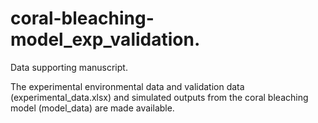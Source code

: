 # coral-bleaching-model_exp_validation.
Data supporting manuscript. 

The experimental environmental data and validation data (experimental_data.xlsx) and simulated outputs from the coral bleaching model (model_data) are made available.
